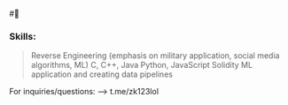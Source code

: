 #👋

### Skills:

> Reverse Engineering (emphasis on military application, social media algorithms, ML)
> C, C++, Java
> Python, JavaScript
> Solidity
> ML application and creating data pipelines


  
For inquiries/questions: 
--> t.me/zk123lol
